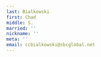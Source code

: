 ```yaml
---
last: Bialkowski
first: Chad
middle: S.
married: ''
nickname: ''
meta: ''
email: ccbialkowski@sbcglobal.net
---
```

